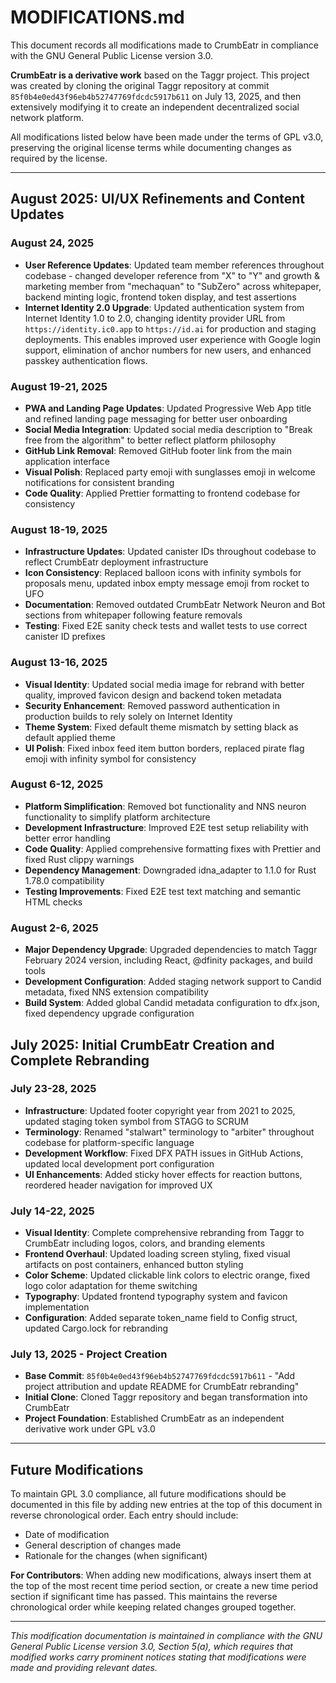 # MODIFICATIONS.md

This document records all modifications made to CrumbEatr in compliance with the GNU General Public License version 3.0.

**CrumbEatr is a derivative work** based on the Taggr project. This project was created by cloning the original Taggr repository at commit `85f0b4e0ed43f96eb4b52747769fdcdc5917b611` on July 13, 2025, and then extensively modifying it to create an independent decentralized social network platform.

All modifications listed below have been made under the terms of GPL v3.0, preserving the original license terms while documenting changes as required by the license.

---

## August 2025: UI/UX Refinements and Content Updates

### August 24, 2025

- **User Reference Updates**: Updated team member references throughout codebase - changed developer reference from "X" to "Y" and growth & marketing member from "mechaquan" to "SubZero" across whitepaper, backend minting logic, frontend token display, and test assertions
- **Internet Identity 2.0 Upgrade**: Updated authentication system from Internet Identity 1.0 to 2.0, changing identity provider URL from `https://identity.ic0.app` to `https://id.ai` for production and staging deployments. This enables improved user experience with Google login support, elimination of anchor numbers for new users, and enhanced passkey authentication flows.

### August 19-21, 2025

- **PWA and Landing Page Updates**: Updated Progressive Web App title and refined landing page messaging for better user onboarding
- **Social Media Integration**: Updated social media description to "Break free from the algorithm" to better reflect platform philosophy
- **GitHub Link Removal**: Removed GitHub footer link from the main application interface
- **Visual Polish**: Replaced party emoji with sunglasses emoji in welcome notifications for consistent branding
- **Code Quality**: Applied Prettier formatting to frontend codebase for consistency

### August 18-19, 2025

- **Infrastructure Updates**: Updated canister IDs throughout codebase to reflect CrumbEatr deployment infrastructure
- **Icon Consistency**: Replaced balloon icons with infinity symbols for proposals menu, updated inbox empty message emoji from rocket to UFO
- **Documentation**: Removed outdated CrumbEatr Network Neuron and Bot sections from whitepaper following feature removals
- **Testing**: Fixed E2E sanity check tests and wallet tests to use correct canister ID prefixes

### August 13-16, 2025

- **Visual Identity**: Updated social media image for rebrand with better quality, improved favicon design and backend token metadata
- **Security Enhancement**: Removed password authentication in production builds to rely solely on Internet Identity
- **Theme System**: Fixed default theme mismatch by setting black as default applied theme
- **UI Polish**: Fixed inbox feed item button borders, replaced pirate flag emoji with infinity symbol for consistency

### August 6-12, 2025

- **Platform Simplification**: Removed bot functionality and NNS neuron functionality to simplify platform architecture
- **Development Infrastructure**: Improved E2E test setup reliability with better error handling
- **Code Quality**: Applied comprehensive formatting fixes with Prettier and fixed Rust clippy warnings
- **Dependency Management**: Downgraded idna_adapter to 1.1.0 for Rust 1.78.0 compatibility
- **Testing Improvements**: Fixed E2E test text matching and semantic HTML checks

### August 2-6, 2025

- **Major Dependency Upgrade**: Upgraded dependencies to match Taggr February 2024 version, including React, @dfinity packages, and build tools
- **Development Configuration**: Added staging network support to Candid metadata, fixed NNS extension compatibility
- **Build System**: Added global Candid metadata configuration to dfx.json, fixed dependency upgrade configuration

## July 2025: Initial CrumbEatr Creation and Complete Rebranding

### July 23-28, 2025

- **Infrastructure**: Updated footer copyright year from 2021 to 2025, updated staging token symbol from STAGG to SCRUM
- **Terminology**: Renamed "stalwart" terminology to "arbiter" throughout codebase for platform-specific language
- **Development Workflow**: Fixed DFX PATH issues in GitHub Actions, updated local development port configuration
- **UI Enhancements**: Added sticky hover effects for reaction buttons, reordered header navigation for improved UX

### July 14-22, 2025

- **Visual Identity**: Complete comprehensive rebranding from Taggr to CrumbEatr including logos, colors, and branding elements
- **Frontend Overhaul**: Updated loading screen styling, fixed visual artifacts on post containers, enhanced button styling
- **Color Scheme**: Updated clickable link colors to electric orange, fixed logo color adaptation for theme switching
- **Typography**: Updated frontend typography system and favicon implementation
- **Configuration**: Added separate token_name field to Config struct, updated Cargo.lock for rebranding

### July 13, 2025 - Project Creation

- **Base Commit**: `85f0b4e0ed43f96eb4b52747769fdcdc5917b611` - "Add project attribution and update README for CrumbEatr rebranding"
- **Initial Clone**: Cloned Taggr repository and began transformation into CrumbEatr
- **Project Foundation**: Established CrumbEatr as an independent derivative work under GPL v3.0

---

## Future Modifications

To maintain GPL 3.0 compliance, all future modifications should be documented in this file by adding new entries at the top of this document in reverse chronological order. Each entry should include:

- Date of modification
- General description of changes made
- Rationale for the changes (when significant)

**For Contributors**: When adding new modifications, always insert them at the top of the most recent time period section, or create a new time period section if significant time has passed. This maintains the reverse chronological order while keeping related changes grouped together.

---

_This modification documentation is maintained in compliance with the GNU General Public License version 3.0, Section 5(a), which requires that modified works carry prominent notices stating that modifications were made and providing relevant dates._
